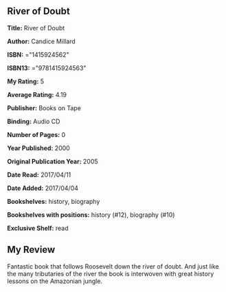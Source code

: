 ## River of Doubt

**Title:** River of Doubt

**Author:** Candice Millard

**ISBN:** ="1415924562"

**ISBN13:** ="9781415924563"

**My Rating:** 5

**Average Rating:** 4.19

**Publisher:** Books on Tape

**Binding:** Audio CD

**Number of Pages:** 0

**Year Published:** 2000

**Original Publication Year:** 2005

**Date Read:** 2017/04/11

**Date Added:** 2017/04/04

**Bookshelves:** history, biography

**Bookshelves with positions:** history (#12), biography (#10)

**Exclusive Shelf:** read


## My Review

Fantastic book that follows Roosevelt down the river of doubt. And just like the many tributaries of the river the book is interwoven with great history lessons on the Amazonian jungle.
